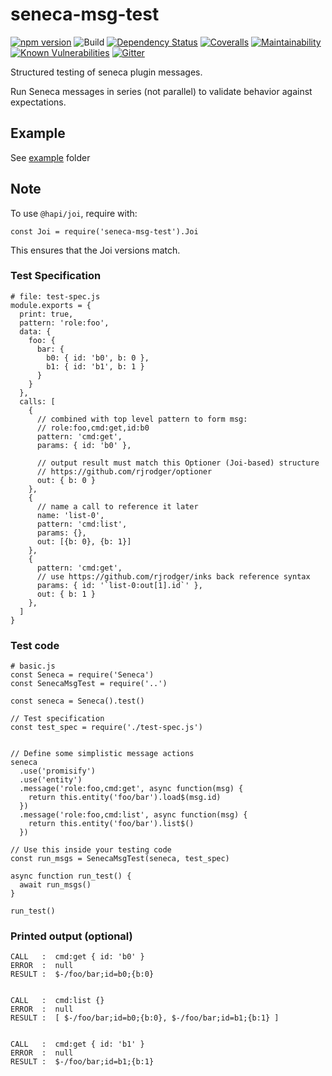 # seneca-msg-test

[![npm version][npm-badge]][npm-url]
![Build](https://github.com/voxgig/seneca-msg-test/workflows/build/badge.svg)
[![Dependency Status][david-badge]][david-url]
[![Coveralls][BadgeCoveralls]][Coveralls]
[![Maintainability](https://api.codeclimate.com/v1/badges/c55366fd7b8dd36d9865/maintainability)](https://codeclimate.com/github/voxgig/seneca-msg-test/maintainability)
[![Known Vulnerabilities](https://snyk.io/test/github/voxgig/seneca-msg-test/badge.svg?targetFile=package.json)](https://snyk.io/test/github/voxgig/seneca-msg-test?targetFile=package.json)
[![Gitter][gitter-badge]][gitter-url]


Structured testing of seneca plugin messages.

Run Seneca messages in series (not parallel) to validate behavior
against expectations. 


## Example

See [example](msg-test/example) folder

## Note

To use `@hapi/joi`, require with:

```
const Joi = require('seneca-msg-test').Joi

```

This ensures that the Joi versions match.




### Test Specification

```
# file: test-spec.js
module.exports = {
  print: true,
  pattern: 'role:foo',
  data: {
    foo: {
      bar: {
        b0: { id: 'b0', b: 0 },
        b1: { id: 'b1', b: 1 }
      }
    }
  },
  calls: [
    {
      // combined with top level pattern to form msg: 
      // role:foo,cmd:get,id:b0
      pattern: 'cmd:get',
      params: { id: 'b0' },
 
      // output result must match this Optioner (Joi-based) structure
      // https://github.com/rjrodger/optioner
      out: { b: 0 }
    },
    {
      // name a call to reference it later
      name: 'list-0',
      pattern: 'cmd:list',
      params: {},
      out: [{b: 0}, {b: 1}]
    },
    {
      pattern: 'cmd:get',
      // use https://github.com/rjrodger/inks back reference syntax
      params: { id: '`list-0:out[1].id`' },
      out: { b: 1 }
    },
  ]
}
```

### Test code

```
# basic.js
const Seneca = require('Seneca')
const SenecaMsgTest = require('..')

const seneca = Seneca().test()

// Test specification
const test_spec = require('./test-spec.js')


// Define some simplistic message actions
seneca
  .use('promisify')
  .use('entity')
  .message('role:foo,cmd:get', async function(msg) {
    return this.entity('foo/bar').load$(msg.id)
  })
  .message('role:foo,cmd:list', async function(msg) {
    return this.entity('foo/bar').list$()
  })

// Use this inside your testing code
const run_msgs = SenecaMsgTest(seneca, test_spec)

async function run_test() {
  await run_msgs()
}

run_test()
```


### Printed output (optional)

```
CALL   :  cmd:get { id: 'b0' }
ERROR  :  null
RESULT :  $-/foo/bar;id=b0;{b:0}


CALL   :  cmd:list {}
ERROR  :  null
RESULT :  [ $-/foo/bar;id=b0;{b:0}, $-/foo/bar;id=b1;{b:1} ]


CALL   :  cmd:get { id: 'b1' }
ERROR  :  null
RESULT :  $-/foo/bar;id=b1;{b:1}
```


[travis-badge]: https://travis-ci.org/voxgig/seneca-msg-test.svg
[travis-url]: https://travis-ci.org/voxgig/seneca-msg-test
[npm-badge]: https://badge.fury.io/js/seneca-msg-test.svg
[npm-url]: https://badge.fury.io/js/seneca-msg-test
[david-badge]: https://david-dm.org/voxgig/seneca-msg-test.svg
[david-url]: https://david-dm.org/voxgig/seneca-msg-test
[coveralls-badge]:https://coveralls.io/repos/voxgig/seneca-msg-test/badge.svg?branch=master&service=github
[coveralls-url]: https://coveralls.io/github/voxgig/seneca-msg-test?branch=master
[github issue]: https://github.com/voxgig/seneca-msg-test/issues
[@voxgig]: http://twitter.com/voxgig
[gitter-badge]: https://badges.gitter.im/Join%20Chat.svg
[gitter-url]: https://gitter.im/voxgig/seneca
[Voxgig org]: https://github.com/voxgig/
[Coveralls]: https://coveralls.io/github/voxgig/seneca-msg-test?branch=master
[BadgeCoveralls]: https://coveralls.io/repos/github/voxgig/seneca-msg-test/badge.svg?branch=master
[MIT]: ./LICENSE
